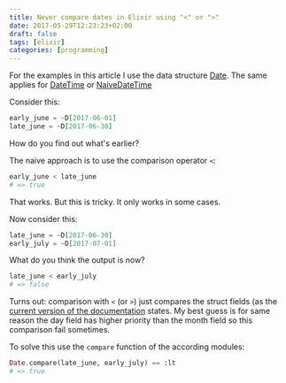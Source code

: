 ```yaml
---
title: Never compare dates in Elixir using "<" or ">"
date: 2017-05-29T12:23:23+02:00
draft: false
tags: [elixir]
categories: [programming]
---
```


For the examples in this article I use the data structure [Date](https://hexdocs.pm/elixir/1.4.4/Date.html). The same applies for [DateTime](https://hexdocs.pm/elixir/1.4.4/DateTime.html) or [NaiveDateTime](https://hexdocs.pm/elixir/1.4.4/NaiveDateTime.html)

Consider this:

```elixir
early_june = ~D[2017-06-01]
late_june = ~D[2017-06-30]
```


How do you find out what's earlier?

The naive approach is to use the comparison operator `<`:

```elixir
early_june < late_june
# => true
```


That works. But this is tricky. It only works in some cases.

Now consider this:

```elixir
late_june = ~D[2017-06-30]
early_july = ~D[2017-07-01]
```


What do you think the output is now?

```elixir
late_june < early_july
# => false
```

Turns out: comparison with `<` (or `>`) just compares the struct fields (as the [current version of the documentation](https://hexdocs.pm/elixir/master/DateTime.html) states. My best guess is for same reason the day field has higher priority than the month field so this comparison fail sometimes.

To solve this use the `compare` function of the according modules:

```elixir
Date.compare(late_june, early_july) == :lt
# => true
```
